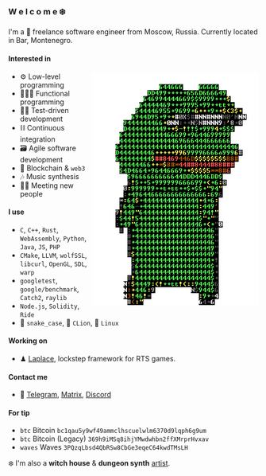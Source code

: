 ### W e l c o m e ❄️

I'm a 🏴 freelance software engineer from Moscow, Russia. Currently located in Bar, Montenegro.

#### Interested in

<img align="right" src="/pepe.gif" />

- ⚙️ Low-level programming
- 👨🏼‍💻 Functional programming
- 🤹‍♀️ Test-driven development
- ⛓ Continuous integration
- 🗃 Agile software development
- 💎 Blockchain & `web3`
- 🎶 Music synthesis
- 👋🏻 Meeting new people

#### I use
- `C`, `C++`, `Rust`, `WebAssembly`, `Python`, `Java`, `JS`, `PHP`
- `CMake`, `LLVM`, `wolfSSL`, `libcurl`, `OpenGL`, `SDL`, `warp`
- `googletest`, `google/benchmark`, `Catch2`, `raylib`
- `Node.js`, `Solidity`, `Ride`
- 🐍 `snake_case`, 🦁 `CLion`, 🐧 `Linux`

#### Working on
- ♟ [Laplace][laplace-link], lockstep framework for RTS games.

#### Contact me
- 📜 [Telegram][telegram-link], [Matrix][matrix-link], [Discord][discord-link]

#### For tip
- `btc` Bitcoin `bc1qau5y9wf49ammclhscuelwlm6370d9lqph6g9um`
- `btc` Bitcoin (Legacy) `369h9iMSq8ihjYMwdwhbn2ffXMrprHvxav`
- `waves` Waves `3PQzqLbsd4QbRSw8CbGe3eqeC64kwdTMsLH`

❄️ I'm also a **witch house** & **dungeon synth** [artist][artist-link].

[pepe-link]:      /pepe.gif
[laplace-link]:   https://github.com/automainint/laplace
[telegram-link]:  https://guattari.tech/contact
[matrix-link]:    https://matrix.to/#/@automainint:matrix.org
[discord-link]:   https://guattari.tech/discord
[artist-link]:    https://guattari.tech
